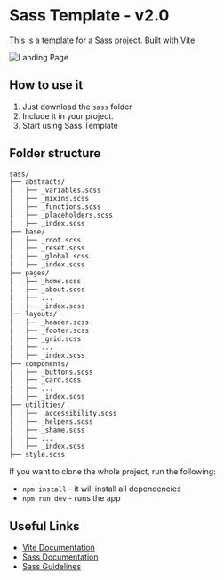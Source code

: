 # Sass Template - v2.0

This is a template for a Sass project. Built with [Vite](https://vitejs.dev/).

![Landing Page](/public/landing-page.png)

## How to use it

1. Just download the `sass` folder
2. Include it in your project.
3. Start using Sass Template

## Folder structure

```bash
sass/
├── abstracts/
│   ├── _variables.scss
│   ├── _mixins.scss
│   ├── _functions.scss
│   ├── _placeholders.scss
│   ├── _index.scss
├── base/
│   ├── _root.scss
│   ├── _reset.scss
│   ├── _global.scss
│   ├── _index.scss
├── pages/
│   ├── _home.scss
│   ├── _about.scss
│   ├── ...
│   ├── _index.scss
├── layouts/
│   ├── _header.scss
│   ├── _footer.scss
│   ├── _grid.scss
│   ├── ...
│   ├── _index.scss
├── components/
│   ├── _buttons.scss
│   ├── _card.scss
│   ├── ...
│   ├── _index.scss
├── utilities/
│   ├── _accessibility.scss
│   ├── _helpers.scss
│   ├── _shame.scss
│   ├── ...
│   ├── _index.scss
├── style.scss
```

If you want to clone the whole project, run the following:

- `npm install` - it will install all dependencies
- `npm run dev` - runs the app

## Useful Links

- [Vite Documentation](https://vitejs.dev/guide/)
- [Sass Documentation](https://sass-lang.com/documentation)
- [Sass Guidelines](https://sass-guidelin.es/)
